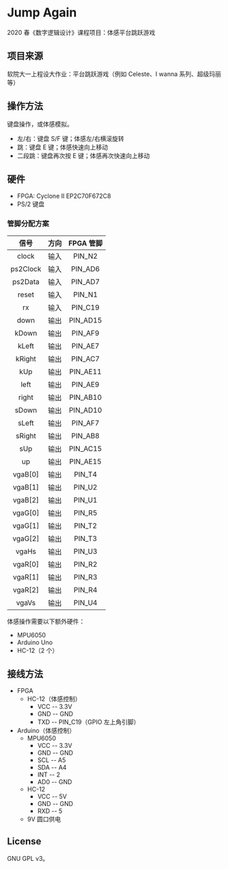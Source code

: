 # Jump Again

2020 春《数字逻辑设计》课程项目：体感平台跳跃游戏

## 项目来源

软院大一上程设大作业：平台跳跃游戏（例如 Celeste、I wanna 系列、超级玛丽等）

## 操作方法

键盘操作，或体感模拟。

* 左/右：键盘 S/F 键；体感左/右横滚旋转
* 跳：键盘 E 键；体感快速向上移动
* 二段跳：键盘再次按 E 键；体感再次快速向上移动

## 硬件
* FPGA: Cyclone II EP2C70F672C8
* PS/2 键盘

### 管脚分配方案

| 信号 | 方向 | FPGA 管脚 |
|:----:|:---:|:---------:|
| clock | 输入 | PIN_N2 |
| ps2Clock | 输入 | PIN_AD6 |
| ps2Data | 输入 | PIN_AD7 |
| reset | 输入 | PIN_N1 |
| rx | 输入 | PIN_C19 |
| down | 输出 | PIN_AD15 |
| kDown | 输出 | PIN_AF9 |
| kLeft | 输出 | PIN_AE7 |
| kRight | 输出 | PIN_AC7 |
| kUp | 输出 | PIN_AE11 |
| left | 输出 | PIN_AE9 |
| right | 输出 | PIN_AB10 |
| sDown | 输出 | PIN_AD10 |
| sLeft | 输出 | PIN_AF7 |
| sRight | 输出 | PIN_AB8 |
| sUp | 输出 | PIN_AC15 |
| up | 输出 | PIN_AE15 |
| vgaB[0] | 输出 | PIN_T4 |
| vgaB[1] | 输出 | PIN_U2 |
| vgaB[2] | 输出 | PIN_U1 |
| vgaG[0] | 输出 | PIN_R5 |
| vgaG[1] | 输出 | PIN_T2 |
| vgaG[2] | 输出 | PIN_T3 |
| vgaHs | 输出 | PIN_U3 |
| vgaR[0] | 输出 | PIN_R2 |
| vgaR[1] | 输出 | PIN_R3 |
| vgaR[2] | 输出 | PIN_R4 |
| vgaVs | 输出 | PIN_U4 |

体感操作需要以下额外硬件：

* MPU6050
* Arduino Uno
* HC-12（2 个）

## 接线方法

* FPGA
  * HC-12（体感控制）
    * VCC -- 3.3V
    * GND -- GND
    * TXD -- PIN_C19（GPIO 左上角引脚）
* Arduino（体感控制）
  * MPU6050
      * VCC -- 3.3V
      * GND -- GND
      * SCL -- A5
      * SDA -- A4
      * INT -- 2
      * AD0 -- GND
  * HC-12
      * VCC -- 5V
      * GND -- GND
      * RXD -- 5
  * 9V 圆口供电

## License
GNU GPL v3。
